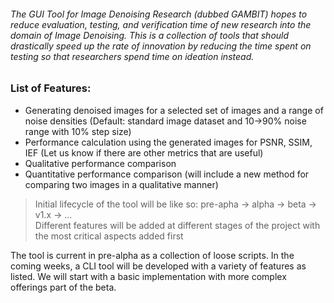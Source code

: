 ###### The GUI Tool for Image Denoising Research (dubbed GAMBIT) hopes to reduce evaluation, testing, and verification time of new research into the domain of Image Denoising. This is a collection of tools that should drastically speed up the rate of innovation by reducing the time spent on testing so that researchers spend time on ideation instead.

### List of Features: 
- Generating denoised images for a selected set of images and a range of noise densities (Default: standard image dataset and 10->90% noise range with 10% step size)
- Performance calculation using the generated images for PSNR, SSIM, IEF (Let us know if there are other metrics that are useful)
- Qualitative performance comparison
- Quantitative performance comparison (will include a new method for comparing two images in a qualitative manner) 

> Initial lifecycle of the tool will be like so: pre-apha -> alpha -> beta -> v1.x -> ...   
> Different features will be added at different stages of the project with the most critical aspects added first

The tool is current in pre-alpha as a collection of loose scripts. In the coming weeks, a CLI tool will be developed with a variety of features as listed. We will start with a basic implementation with more complex offerings part of the beta.